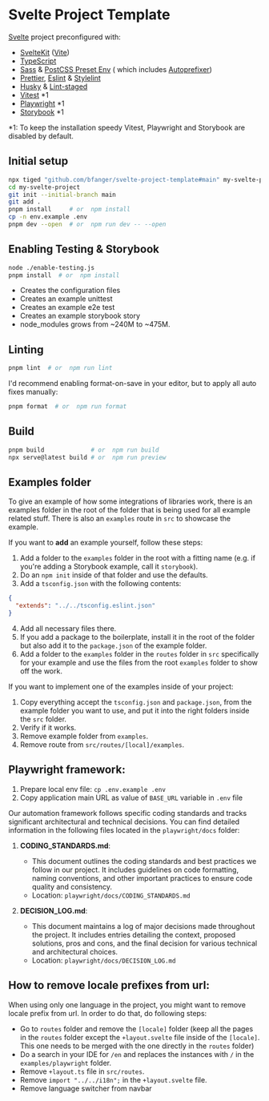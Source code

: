 # Svelte Project Template

[Svelte](https://svelte.dev/) project preconfigured with:

- [SvelteKit](https://kit.svelte.dev/) ([Vite](https://vitejs.dev/))
- [TypeScript](http://typescriptlang.org/)
- [Sass](https://sass-lang.com/) & [PostCSS Preset Env](https://github.com/csstools/postcss-plugins/tree/main/plugin-packs/postcss-preset-env) ( which includes [Autoprefixer](https://github.com/postcss/autoprefixer))
- [Prettier](https://prettier.io/), [Eslint](https://eslint.org/) & [Stylelint](https://stylelint.io/)
- [Husky](https://typicode.github.io/husky/) & [Lint-staged](https://github.com/okonet/lint-staged)
- [Vitest](https://vitest.dev/) \*1
- [Playwright](https://playwright.dev/) \*1
- [Storybook](https://storybook.js.org/docs/svelte/writing-stories/introduction) \*1

\*1: To keep the installation speedy Vitest, Playwright and Storybook are disabled by default.

## Initial setup

```sh
npx tiged "github.com/bfanger/svelte-project-template#main" my-svelte-project
cd my-svelte-project
git init --initial-branch main
git add .
pnpm install     # or  npm install
cp -n env.example .env
pnpm dev --open  # or  npm run dev -- --open
```

## Enabling Testing & Storybook

```sh
node ./enable-testing.js
pnpm install  # or  npm install
```

- Creates the configuration files
- Creates an example unittest
- Creates an example e2e test
- Creates an example storybook story
- node_modules grows from ~240M to ~475M.

## Linting

```sh
pnpm lint  # or  npm run lint
```

I'd recommend enabling format-on-save in your editor, but to apply all auto fixes manually:

```sh
pnpm format  # or  npm run format
```

## Build

```sh
pnpm build             # or  npm run build
npx serve@latest build # or  npm run preview
```

## Examples folder

To give an example of how some integrations of libraries work, there is an examples folder in the root of the folder that is being used for all example related stuff. There is also an `examples` route in `src` to showcase the example.

If you want to **add** an example yourself, follow these steps:

1. Add a folder to the `examples` folder in the root with a fitting name (e.g. if you're adding a Storybook example, call it `storybook`).
2. Do an `npm init` inside of that folder and use the defaults.
3. Add a `tsconfig.json` with the following contents:

```json
{
  "extends": "../../tsconfig.eslint.json"
}
```

4. Add all necessary files there.
5. If you add a package to the boilerplate, install it in the root of the folder but also add it to the `package.json` of the example folder.
6. Add a folder to the `examples` folder in the `routes` folder in `src` specifically for your example and use the files from the root `examples` folder to show off the work.

If you want to implement one of the examples inside of your project:

1. Copy everything accept the `tsconfig.json` and `package.json`, from the example folder you want to use, and put it into the right folders inside the `src` folder.
2. Verify if it works.
3. Remove example folder from `examples`.
4. Remove route from `src/routes/[local]/examples`.

## Playwright framework:

1. Prepare local env file: `cp .env.example .env`
2. Copy application main URL as value of `BASE_URL` variable in `.env` file

Our automation framework follows specific coding standards and tracks significant architectural and technical decisions. You can find detailed information in the following files located in the `playwright/docs` folder:

1. **CODING_STANDARDS.md**:

   - This document outlines the coding standards and best practices we follow in our project. It includes guidelines on code formatting, naming conventions, and other important practices to ensure code quality and consistency.
   - Location: `playwright/docs/CODING_STANDARDS.md`

2. **DECISION_LOG.md**:
   - This document maintains a log of major decisions made throughout the project. It includes entries detailing the context, proposed solutions, pros and cons, and the final decision for various technical and architectural choices.
   - Location: `playwright/docs/DECISION_LOG.md`

## How to remove locale prefixes from url:

When using only one language in the project, you might want to remove locale prefix from url. In order to do that, do following steps:

- Go to `routes` folder and remove the `[locale]` folder (keep all the pages in the `routes` folder except the `+layout.svelte` file inside of the `[locale]`. This one needs to be merged with the one directly in the `routes` folder)
- Do a search in your IDE for `/en` and replaces the instances with `/` in the `examples/playwright` folder.
- Remove `+layout.ts` file in `src/routes`.
- Remove `import "../../i18n";` in the `+layout.svelte` file.
- Remove language switcher from navbar
